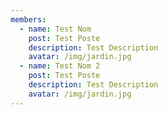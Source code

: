 ```yaml
---
members:
  - name: Test Nom
    post: Test Poste
    description: Test Description
    avatar: /img/jardin.jpg
  - name: Test Nom 2
    post: Test Poste
    description: Test Description
    avatar: /img/jardin.jpg
---
```

